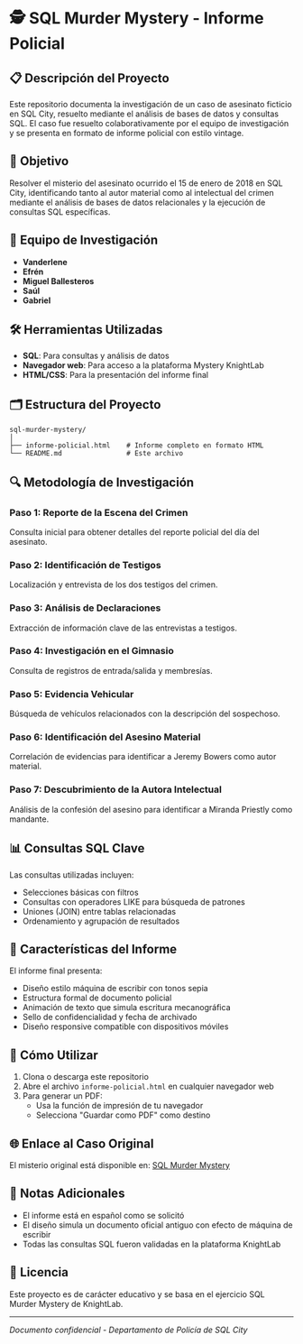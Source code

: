 # 🕵️ SQL Murder Mystery - Informe Policial

## 📋 Descripción del Proyecto

Este repositorio documenta la investigación de un caso de asesinato ficticio en SQL City, resuelto mediante el análisis de bases de datos y consultas SQL. El caso fue resuelto colaborativamente por el equipo de investigación y se presenta en formato de informe policial con estilo vintage.

## 🎯 Objetivo

Resolver el misterio del asesinato ocurrido el 15 de enero de 2018 en SQL City, identificando tanto al autor material como al intelectual del crimen mediante el análisis de bases de datos relacionales y la ejecución de consultas SQL específicas.

## 👥 Equipo de Investigación

- **Vanderlene**
- **Efrén**
- **Miguel Ballesteros**
- **Saúl**
- **Gabriel**

## 🛠️ Herramientas Utilizadas

- **SQL**: Para consultas y análisis de datos
- **Navegador web**: Para acceso a la plataforma Mystery KnightLab
- **HTML/CSS**: Para la presentación del informe final

## 🗂️ Estructura del Proyecto

```
sql-murder-mystery/
│
├── informe-policial.html    # Informe completo en formato HTML
└── README.md                # Este archivo
```

## 🔍 Metodología de Investigación

### Paso 1: Reporte de la Escena del Crimen

Consulta inicial para obtener detalles del reporte policial del día del asesinato.

### Paso 2: Identificación de Testigos

Localización y entrevista de los dos testigos del crimen.

### Paso 3: Análisis de Declaraciones

Extracción de información clave de las entrevistas a testigos.

### Paso 4: Investigación en el Gimnasio

Consulta de registros de entrada/salida y membresías.

### Paso 5: Evidencia Vehicular

Búsqueda de vehículos relacionados con la descripción del sospechoso.

### Paso 6: Identificación del Asesino Material

Correlación de evidencias para identificar a Jeremy Bowers como autor material.

### Paso 7: Descubrimiento de la Autora Intelectual

Análisis de la confesión del asesino para identificar a Miranda Priestly como mandante.

## 📊 Consultas SQL Clave

Las consultas utilizadas incluyen:

- Selecciones básicas con filtros
- Consultas con operadores LIKE para búsqueda de patrones
- Uniones (JOIN) entre tablas relacionadas
- Ordenamiento y agrupación de resultados

## 🎨 Características del Informe

El informe final presenta:

- Diseño estilo máquina de escribir con tonos sepia
- Estructura formal de documento policial
- Animación de texto que simula escritura mecanográfica
- Sello de confidencialidad y fecha de archivado
- Diseño responsive compatible con dispositivos móviles

## 🚀 Cómo Utilizar

1. Clona o descarga este repositorio
2. Abre el archivo `informe-policial.html` en cualquier navegador web
3. Para generar un PDF:
   - Usa la función de impresión de tu navegador
   - Selecciona "Guardar como PDF" como destino

## 🌐 Enlace al Caso Original

El misterio original está disponible en: [SQL Murder Mystery](https://mystery.knightlab.com/)

## 📝 Notas Adicionales

- El informe está en español como se solicitó
- El diseño simula un documento oficial antiguo con efecto de máquina de escribir
- Todas las consultas SQL fueron validadas en la plataforma KnightLab

## 📄 Licencia

Este proyecto es de carácter educativo y se basa en el ejercicio SQL Murder Mystery de KnightLab.

---

*Documento confidencial - Departamento de Policía de SQL City*
